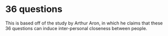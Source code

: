
36 questions
=
This is based off of the study by Arthur Aron, in which he claims that these 36 questions can induce inter-personal closeness between people.
